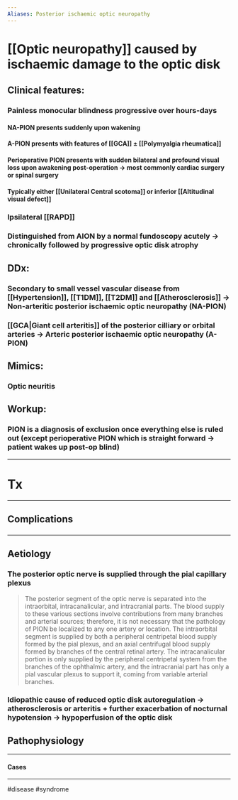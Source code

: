 ```yaml
---
Aliases: Posterior ischaemic optic neuropathy
---
```

# [[Optic neuropathy]] caused by ischaemic damage to the optic disk
## Clinical features:
### **Painless** monocular blindness progressive over hours-days
#### NA-PION presents suddenly upon wakening
#### A-PION presents with features of [[GCA]] ± [[Polymyalgia rheumatica]]
#### Perioperative PION presents with sudden bilateral and profound visual loss upon awakening post-operation -> most commonly cardiac surgery or spinal surgery
#### Typically either [[Unilateral Central scotoma]] or inferior [[Altitudinal visual defect]]
### Ipsilateral [[RAPD]]
### Distinguished from AION by a **normal fundoscopy** acutely -> chronically followed by progressive optic disk atrophy
## DDx:
### Secondary to small vessel vascular disease from [[Hypertension]], [[T1DM]], [[T2DM]] and [[Atherosclerosis]] -> Non-arteritic posterior ischaemic optic neuropathy (NA-PION)
### [[GCA|Giant cell arteritis]] of the posterior cilliary or orbital arteries -> Arteric posterior ischaemic optic neuropathy (A-PION)

## Mimics:
### Optic neuritis 
## Workup:
### PION is a diagnosis of exclusion once everything else is ruled out (except perioperative PION which is straight forward -> patient wakes up post-op blind)
---
# Tx

---
## Complications
###

---
## Aetiology
### The posterior optic nerve is supplied through the pial capillary plexus
> The posterior segment of the optic nerve is separated into the intraorbital, intracanalicular, and intracranial parts. The blood supply to these various sections involve contributions from many branches and arterial sources; therefore, it is not necessary that the pathology of PION be localized to any one artery or location. The intraorbital segment is supplied by both a peripheral centripetal blood supply formed by the pial plexus, and an axial centrifugal blood supply formed by branches of the central retinal artery. The intracanalicular portion is only supplied by the peripheral centripetal system from the branches of the ophthalmic artery, and the intracranial part has only a pial vascular plexus to support it, coming from variable arterial branches.
### Idiopathic cause of reduced optic disk autoregulation -> atherosclerosis or arteritis + further exacerbation of nocturnal hypotension -> hypoperfusion of the optic disk
## Pathophysiology

---
#### Cases


---
#disease #syndrome 